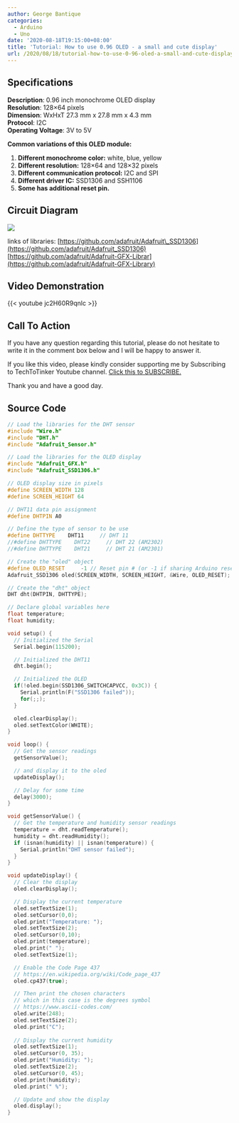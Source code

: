 ```yaml
---
author: George Bantique
categories:
  - Arduino
  - Uno
date: '2020-08-18T19:15:00+08:00'
title: 'Tutorial: How to use 0.96 OLED - a small and cute display'
url: /2020/08/18/tutorial-how-to-use-0-96-oled-a-small-and-cute-display/
---
```


## **Specifications**

**Description**: 0.96 inch monochrome OLED display  
**Resolution**: 128×64 pixels  
**Dimension**: WxHxT 27.3 mm x 27.8 mm x 4.3 mm  
**Protocol**: I2C  
**Operating Voltage**: 3V to 5V

**Common variations of this OLED module:**  
1. **Different monochrome color:** white, blue, yellow  
2. **Different resolution:** 128×64 and 128×32 pixels  
3. **Different communication protocol:** I2C and SPI  
4. **Different driver IC:** SSD1306 and SSH1106  
5. **Some has additional reset pin.**

## **Circuit Diagram**

![](/images/oled_circuit.png)

links of libraries:
[https://github.com/adafruit/Adafruit\_SSD1306](https://github.com/adafruit/Adafruit_SSD1306)
[https://github.com/adafruit/Adafruit-GFX-Librar](https://github.com/adafruit/Adafruit-GFX-Library)

## **Video Demonstration**

{{< youtube jc2H60R9qnlc >}}

## **Call To Action**

If you have any question regarding this tutorial, please do not hesitate to write it in the comment box below and I will be happy to answer it.

If you like this video, please kindly consider supporting me by Subscribing to TechToTinker Youtube channel. [Click this to SUBSCRIBE.](https://www.youtube.com/c/TechToTinker?sub_confirmation=1)

Thank you and have a good day.

## **Source Code**

```cpp { lineNos="true" wrap="true" }
// Load the libraries for the DHT sensor
#include "Wire.h"
#include "DHT.h"
#include "Adafruit_Sensor.h"

// Load the libraries for the OLED display 
#include "Adafruit_GFX.h"
#include "Adafruit_SSD1306.h"

// OLED display size in pixels
#define SCREEN_WIDTH 128 
#define SCREEN_HEIGHT 64 

// DHT11 data pin assignment
#define DHTPIN A0

// Define the type of sensor to be use
#define DHTTYPE    DHT11     // DHT 11
//#define DHTTYPE    DHT22     // DHT 22 (AM2302)
//#define DHTTYPE    DHT21     // DHT 21 (AM2301)

// Create the "oled" object
#define OLED_RESET     -1 // Reset pin # (or -1 if sharing Arduino reset pin)
Adafruit_SSD1306 oled(SCREEN_WIDTH, SCREEN_HEIGHT, &Wire, OLED_RESET);

// Create the "dht" object
DHT dht(DHTPIN, DHTTYPE);

// Declare global variables here 
float temperature;
float humidity;

void setup() {
  // Initialized the Serial
  Serial.begin(115200);

  // Initialized the DHT11
  dht.begin();

  // Initialized the OLED
  if(!oled.begin(SSD1306_SWITCHCAPVCC, 0x3C)) {
    Serial.println(F("SSD1306 failed"));
    for(;;);
  }

  oled.clearDisplay();
  oled.setTextColor(WHITE);
}

void loop() {
  // Get the sensor readings
  getSensorValue();

  // and display it to the oled
  updateDisplay();

  // Delay for some time
  delay(3000);
}

void getSensorValue() {
  // Get the temperature and humidity sensor readings
  temperature = dht.readTemperature();
  humidity = dht.readHumidity();
  if (isnan(humidity) || isnan(temperature)) {
    Serial.println("DHT sensor failed");
  }  
}

void updateDisplay() {
  // Clear the display
  oled.clearDisplay();

  // Display the current temperature
  oled.setTextSize(1);
  oled.setCursor(0,0);
  oled.print("Temperature: ");
  oled.setTextSize(2);
  oled.setCursor(0,10);
  oled.print(temperature);
  oled.print(" ");
  oled.setTextSize(1);

  // Enable the Code Page 437
  // https://en.wikipedia.org/wiki/Code_page_437
  oled.cp437(true);

  // Then print the chosen characters
  // which in this case is the degrees symbol
  // https://www.ascii-codes.com/
  oled.write(248);
  oled.setTextSize(2);
  oled.print("C");
  
  // Display the current humidity
  oled.setTextSize(1);
  oled.setCursor(0, 35);
  oled.print("Humidity: ");
  oled.setTextSize(2);
  oled.setCursor(0, 45);
  oled.print(humidity);
  oled.print(" %"); 

  // Update and show the display
  oled.display();   
}
```


